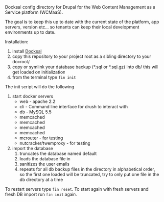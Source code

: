 Docksal config directory for Drupal for the Web Content Management as a Service platform (WCMaaS).

The goal is to keep this up to date with the current state of the platform, app servers, version etc... so tenants can keep their local development environments up to date.

Installation:
1. install [Docksal](http://docksal.io/)
1. copy this repository to your project root as a sibling directory to your docroot/
1. copy or symlink your database backup (*.sql or *.sql.gz) into db/ this will get loaded on initialization
1. from the terminal type <code>fin init</code>

The init script will do the following
1. start docker servers
    - web - apache 2.2
    - cli - Command line interface for drush to interact with
    - db - MySQL 5.5
    - memcached
    - memcached
    - memcached
    - memcached
    - mcrouter - for testing
    - nutcracker/twemproxy - for testing
1. import the database 
    1. truncates the database named default
    1. loads the database file in 
    1. sanitizes the user emails
    1. repeats for all db backup files in the directory in alphabetical order, so the first one loaded will be truncated, try to only put one file in the db directory at a time


To restart servers type <code>fin reset</code>. To start again with fresh servers and fresh DB import run <code>fin init</code> again.
